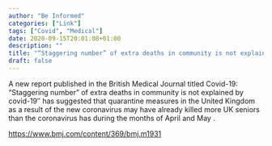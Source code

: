 ```yaml
---
author: "Be Informed"
categories: ["Link"]
tags: ["Covid", "Medical"]
date: 2020-09-15T20:01:08+01:00
description: ""
title: "“Staggering number” of extra deaths in community is not explained by covid-19"
draft: false
---
```


A new report published in the British Medical Journal  titled Covid-19: “Staggering number” of extra deaths in community is not explained by covid-19″  has suggested that quarantine measures in the United Kingdom as a result of the new coronavirus may have already killed more UK seniors than the coronavirus has during the months of April and May . 

https://www.bmj.com/content/369/bmj.m1931
